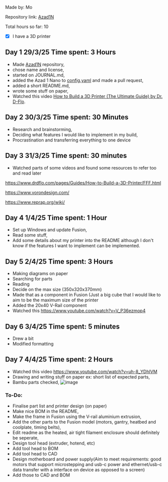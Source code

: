 Made by: Mo

Repository link: [Azad1N](https://github.com/mo8codes/Azad1N)

Total hours so far: 10

- [x] I have a 3D printer

## Day 1 29/3/25 Time spent: 3 Hours
- Made [Azad1N](https://github.com/mo8codes/Azad1N) repository,
- chose name and license,
- started on JOURNAL.md,
- added the Azad 1 Nano to [config.yaml](https://github.com/hackclub/infill/blob/main/doc_update_script/config.yaml) and made a pull request,
- added a short README.md,
- wrote some stuff on paper,
- Watched this video [How to Build a 3D Printer (The Ultimate Guide) by Dr. D-Flo](https://www.youtube.com/watch?v=qub5chyIQ0s).


## Day 2 30/3/25 Time spent: 30 Minutes
- Research and brainstorming,
- Deciding what features I would like to implement in my build,
- Procrastination and transferring everything to one device

## Day 3 31/3/25 Time spent: 30 minutes
- Watched parts of some videos and found some resources to refer too and read later

https://www.drdflo.com/pages/Guides/How-to-Build-a-3D-Printer/FFF.html

https://www.vorondesign.com/

https://www.reprap.org/wiki/

## Day 4 1/4/25 Time spent: 1 Hour
- Set up Windows and update Fusion,
- Read some stuff,
- Add some details about my printer into the README although I don't know if the features I want to implement can be implemented.

## Day 5 2/4/25 Time spent: 3 Hours
- Making diagrams on paper
- Searching for parts
- Reading
- Decide on the max size (350x320x370mm)
- Made that as a component in Fusion (Just a big cube that I would like to aim to be the maximum size of the printer
- Added the 20x40 V-Rail component
- Watched this https://www.youtube.com/watch?v=V_P36ezmop4

## Day 6 3/4/25 Time spent: 5 minutes
- Drew a bit
- Modified formatting

## Day 7 4/4/25 Time spent: 2 Hours
- Watched this video https://www.youtube.com/watch?v=uh-8_YDhIVM
- Drawing and writing stuff on paper ex: short list of expected parts,
- Bambu parts checked,
![image](https://github.com/user-attachments/assets/79b676af-b510-4397-862f-c9f469f2aa2f)

### To-Do:
- Finalise part list and printer design (on paper)
- Make nice BOM in the README,
- Make the frame in Fusion using the V-rail aluminium extrusion,
- Add the other parts to the Fusion model (motors, gantry, heatbed and coolplate, timing belts),
- Edit readme as the heated, air tight filament enclosure should definitely be seperate,
- Design tool head (extruder, hotend, etc)
- Add tool head to BOM
- Add tool head to CAD
- Design motherboard and power supply(Aim to meet requirements: good motors that support microstepping and usb-c power and ethernet/usb-c data transfer with a interface on device as opposed to a screen)
- Add those to CAD and BOM

